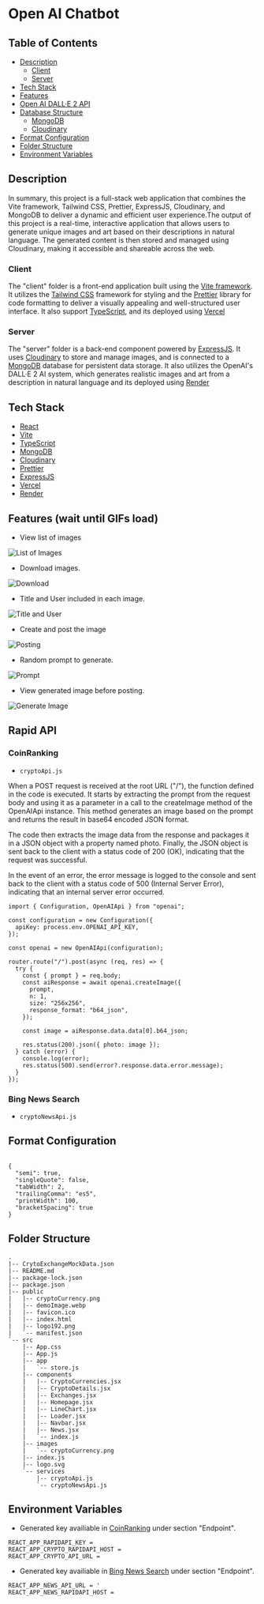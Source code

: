 # Open AI Chatbot

## Table of Contents

- [Description](#description)
    - [Client](#client)
    - [Server](#server)
- [Tech Stack](#tech-stack)
- [Features](#features-wait-until-gifs-load)
- [Open AI DALL·E 2 API](#open-ai-dall-e-2-api)
- [Database Structure](#database-structure)
    - [MongoDB](#mongodb)
    - [Cloudinary](#cloudinary)
- [Format Configuration](#format-configuration)
- [Folder Structure](#folder-structure)
- [Environment Variables](#environment-variables)

## Description

In summary, this project is a full-stack web application that combines the Vite framework, Tailwind CSS, Prettier, ExpressJS, Cloudinary, and MongoDB to deliver a dynamic and efficient user experience.The output of this project is a real-time, interactive application that allows users to generate unique images and art based on their descriptions in natural language. The generated content is then stored and managed using Cloudinary, making it accessible and shareable across the web.

### Client
The "client" folder is a front-end application built using the [Vite framework](https://github.com/vitejs/vite). It utilizes the [Tailwind CSS](https://tailwindcss.com/) framework for styling and the [Prettier](https://prettier.io/) library for code formatting to deliver a visually appealing and well-structured user interface. It also support [TypeScript](https://www.typescriptlang.org/), and its deployed using [Vercel](https://vercel.com/docs)

### Server
The "server" folder is a back-end component powered by [ExpressJS](https://expressjs.com/). It uses [Cloudinary](https://cloudinary.com/) to store and manage images, and is connected to a [MongoDB](https://mongodb.com) database for persistent data storage. It also utilizes the OpenAI's DALL·E 2 AI system, which generates realistic images and art from a description in natural language and its deployed using [Render](https://render.com/)


## Tech Stack

- [React](https://reactjs.org/)
- [Vite](https://vitejs.dev/)
- [TypeScript](https://www.typescriptlang.org/)
- [MongoDB](https://www.mongodb.com/)
- [Cloudinary](https://cloudinary.com/)
- [Prettier](https://prettier.io/)
- [ExpressJS](https://expressjs.com/)
- [Vercel](https://vercel.com/docs)
- [Render](https://render.com/)

## Features (wait until GIFs load)

- View list of images

![List of Images](https://user-images.githubusercontent.com/72515147/224482269-27877714-dc00-429d-99d8-2659ce3da9e5.gif)

- Download images.

![Download](https://user-images.githubusercontent.com/72515147/224489304-335e5ed6-c207-4200-9e3b-806f866a41a9.gif)

- Title and User included in each image.

![Title and User](https://user-images.githubusercontent.com/72515147/224489404-c1faeceb-03cc-46be-81f8-890811415059.gif)

- Create and post the image

![Posting](https://user-images.githubusercontent.com/72515147/224490228-55a57d2d-68c1-4b50-8272-821785d69de6.gif)

- Random prompt to generate.

![Prompt](https://user-images.githubusercontent.com/72515147/224490060-69d380e3-448c-44a3-89dc-db5e1cca589c.gif)

- View generated image before posting. 

![Generate Image](https://user-images.githubusercontent.com/72515147/224489993-fa8b0408-ab11-4150-9e36-267f1b8793c9.gif)


## Rapid API

### CoinRanking

- `cryptoApi.js`

When a POST request is received at the root URL ("/"), the function defined in the code is executed. It starts by extracting the prompt from the request body and using it as a parameter in a call to the createImage method of the OpenAIApi instance. This method generates an image based on the prompt and returns the result in base64 encoded JSON format.

The code then extracts the image data from the response and packages it in a JSON object with a property named photo. Finally, the JSON object is sent back to the client with a status code of 200 (OK), indicating that the request was successful.

In the event of an error, the error message is logged to the console and sent back to the client with a status code of 500 (Internal Server Error), indicating that an internal server error occurred.

```
import { Configuration, OpenAIApi } from "openai";

const configuration = new Configuration({
  apiKey: process.env.OPENAI_API_KEY,
});

const openai = new OpenAIApi(configuration);

router.route("/").post(async (req, res) => {
  try {
    const { prompt } = req.body;
    const aiResponse = await openai.createImage({
      prompt,
      n: 1,
      size: "256x256",
      response_format: "b64_json",
    });

    const image = aiResponse.data.data[0].b64_json;

    res.status(200).json({ photo: image });
  } catch (error) {
    console.log(error);
    res.status(500).send(error?.response.data.error.message);
  }
});

```

### Bing News Search

- `cryptoNewsApi.js`



## Format Configuration
```

{
  "semi": true,
  "singleQuote": false,
  "tabWidth": 2,
  "trailingComma": "es5",
  "printWidth": 100,
  "bracketSpacing": true
}

```

## Folder Structure
```
.
|-- CrytoExchangeMockData.json
|-- README.md
|-- package-lock.json
|-- package.json
|-- public
|   |-- cryptoCurrency.png    
|   |-- demoImage.webp        
|   |-- favicon.ico
|   |-- index.html
|   |-- logo192.png
|   `-- manifest.json
`-- src
    |-- App.css
    |-- App.js 
    |-- app
    |   `-- store.js
    |-- components
    |   |-- CryptoCurrencies.jsx
    |   |-- CryptoDetails.jsx
    |   |-- Exchanges.jsx
    |   |-- Homepage.jsx
    |   |-- LineChart.jsx
    |   |-- Loader.jsx
    |   |-- Navbar.jsx
    |   |-- News.jsx
    |   `-- index.js
    |-- images
    |   `-- cryptoCurrency.png
    |-- index.js
    |-- logo.svg
    `-- services
        |-- cryptoApi.js
        `-- cryptoNewsApi.js

```

## Environment Variables

- Generated key availiable in [CoinRanking](https://rapidapi.com/Coinranking/api/coinranking1) under section "Endpoint".
```
REACT_APP_RAPIDAPI_KEY = 
REACT_APP_CRYPTO_RAPIDAPI_HOST =
REACT_APP_CRYPTO_API_URL = 
```

- Generated key availiable in [Bing News Search](https://rapidapi.com/microsoft-azure-org-microsoft-cognitive-services/api/bing-news-search1) under section "Endpoint".
```
REACT_APP_NEWS_API_URL = '
REACT_APP_NEWS_RAPIDAPI_HOST = 
```




